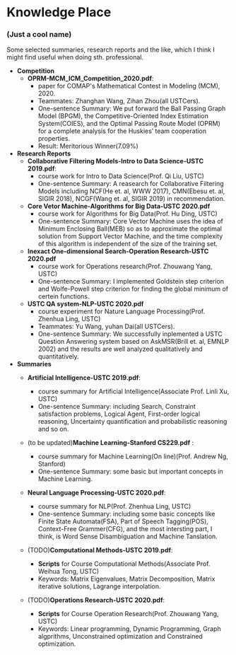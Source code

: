 

# Knowledge Place 
### (Just a cool name)

Some selected summaries, research reports and the like, which I think I might find useful when doing sth. professional.

* **Competition**
   * **OPRM-MCM_ICM_Competition_2020.pdf**:
     * paper for COMAP's Mathematical Contest in Modeling (MCM), 2020. 
     * Teammates:  Zhanghan Wang, Zihan Zhou(all USTCers).
     * One-sentence Summary: We put forward the Ball Passing Graph Model (BPGM), the Competitive-Oriented Index Estimation System(COIES), and the Optimal Passing Route Model (OPRM) for a complete analysis for the Huskies’ team cooperation properties.
     * Result: Meritorious Winner(7.09%)
* **Research Reports**
   * **Collaborative Filtering Models-Intro to Data Science-USTC 2019.pdf**:
     *  course work for Intro to Data Science(Prof. Qi Liu, USTC)
     *  One-sentence Summary: A reasearch for Collaborative Filtering Models including NCF(He et. al, WWW 2017), CMN(Ebesu et. al, SIGIR 2018), NCGF(Wang et. al, SIGIR 2019) in recommendation.
   * **Core Vetor Machine-Algorithms for Big Data-USTC 2020.pdf**
      *  course work for Algorithms for Big Data(Prof. Hu Ding, USTC)
     *  One-sentence Summary: Core Vector Machine uses the idea of Minimum Enclosing Ball(MEB) so as to approximate the optimal solution from Support Vector Machine, and the time complexity of this algorithm is independent of the size of the training set.
  * **Inexact One-dimensional Search-Operation Research-USTC 2020.pdf**
      *  course work for Operations research(Prof. Zhouwang Yang, USTC)
     *  One-sentence Summary: I implemented Goldstein step criterion and Wolfe-Powell step criterion for finding the global minimum of certein functions.
  * **USTC QA system-NLP-USTC 2020.pdf**
    *  course experiment for Nature Language Processing(Prof. Zhenhua Ling, USTC)
     * Teammates:  Yu Wang, yuhan Dai(all USTCers).
     *  One-sentence Summary: We successfully inplemented a USTC Question Answering system based on AskMSR(Brill et. al, EMNLP 2002) and the results are well analyzed qualitatively and quantitatively.
* **Summaries**
   * **Artificial Intelligence-USTC 2019.pdf**:
     *  course summary for Artificial Intelligence(Associate Prof. Linli Xu, USTC)
     *  One-sentence Summary: including Search, Constraint satisfaction problems, Logical Agent, First-order logical reasoning, Uncertainty quantification and probabilistic reasoning and so on.
   * (to be updated)**Machine Learning-Stanford CS229.pdf** :
     *  course summary for Machine Learning(On line)(Prof. Andrew Ng, Stanford)
     *  One-sentence Summary: some basic but important concepts in Machine Learning.
   * **Neural Language Processing-USTC 2020.pdf**:
     *  course summary for NLP(Prof. Zhenhua Ling, USTC)
     *  One-sentence Summary: including some basic concepts like Finite State Automata(FSA), Part of Speech Tagging(POS), Context-Free Grammer(CFG), and the most intersting part, I think, is Word Sense Disambiguation and Machine Tanslation.
  
   * (TODO)**Computational Methods-USTC 2019.pdf**:
     *  **Scripts** for Course Computational Methods(Associate Prof. Weihua Tong, USTC)
     *  Keywords: Matrix Eigenvalues, Matrix Decomposition, Matrix iterative solutions, Lagrange interpolation.
  
   * (TODO)**Operations Research-USTC 2020.pdf**:
     *  **Scripts** for Course Operation Research(Prof. Zhouwang Yang, USTC)
     *  Keywords:  Linear programming,  Dynamic Programming, Graph algprithms, Unconstrained optimization and Constrained optimization.
